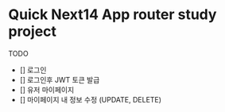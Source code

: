 # Quick Next14 App router study project

TODO

-   [] 로그인
-   [] 로그인후 JWT 토큰 발급
-   [] 유저 마이페이지
-   [] 마이페이지 내 정보 수정 (UPDATE, DELETE)
